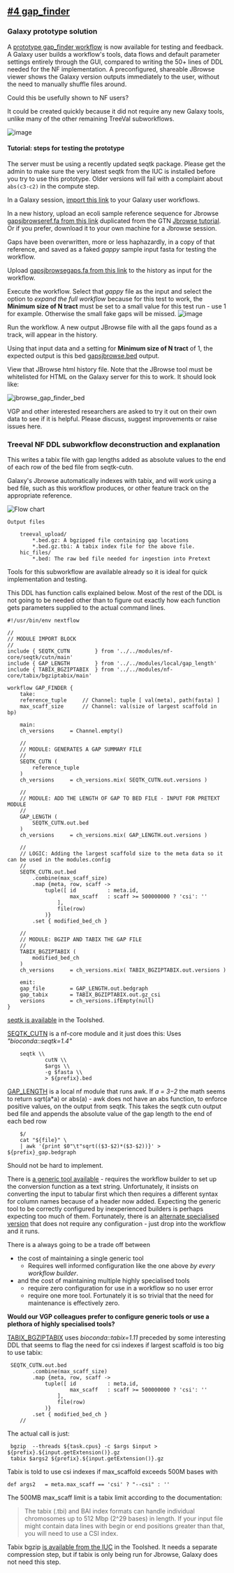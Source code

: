## [#4 gap_finder](https://github.com/sanger-tol/treeval/blob/dev/subworkflows/local/gap_finder.nf)

### Galaxy prototype solution

A [prototype gap_finder workflow](https://github.com/fubar2/treeval_gal/blob/main/gap_finder/Galaxy-Workflow-gap_finder_vgp_0.ga) is now available for testing and feedback. 
A Galaxy user builds a workflow's tools, data flows and default parameter settings entirely through the GUI, compared to writing the 50+ lines of DDL needed for the NF implementation. 
A preconfigured, shareable JBrowse viewer shows the Galaxy version outputs immediately to the user, without the need to manually shuffle files around.

Could this be usefully shown to NF users?

It could be created quickly because it did not require any new Galaxy tools, unlike many of the other remaining TreeVal subworkflows.

![image](https://github.com/fubar2/treeval_gal/blob/main/gap_finder/treevalgal_gap_finder_wf.png)

#### Tutorial: steps for testing the prototype

The server must be using a recently updated seqtk package. Please get the admin to make sure the very latest seqtk from the IUC is installed before you try to use this prototype.
Older versions will fail with a complaint about `abs(c3-c2)` in the compute step.

In a Galaxy session, [import this link](https://github.com/fubar2/treeval_gal/raw/main/gap_finder/Galaxy-Workflow-gap_finder_vgp_0.ga) to your Galaxy user workflows. 

In a new history, upload an ecoli sample reference sequence for Jbrowse [gapsjbrowseref.fa from this link](https://github.com/fubar2/treeval_gal/raw/main/gap_finder/gapsjbrowseref.fa) duplicated from the GTN [Jbrowse tutorial](https://training.galaxyproject.org/training-material/topics/visualisation/tutorials/jbrowse/tutorial.html). Or if you prefer, download it to your own machine for a Jbrowse session. 

Gaps have been overwritten, more or less haphazardly, in a copy of that reference, and saved as a faked *gappy* sample input fasta for testing the workflow. 

Upload [gapsjbrowsegaps.fa from this link](https://github.com/fubar2/treeval_gal/raw/main/gap_finder/gapsjbrowsegaps.fa) to the history as input for the workflow.

Execute the workflow. Select that *gappy* file as the input and select the option to *expand the full workflow* because for this test to work,
the **Minimum size of N tract** must be set to a small value for this test run - use 1 for example. Otherwise the small fake gaps will be missed.
![image](https://github.com/fubar2/treeval_gal/assets/6016266/3a633765-c8b1-46c9-8278-789ddf6cb9bc)


Run the workflow. A new output JBrowse file with all the gaps found as a track, will appear in the history.

Using that input data and a setting for **Minimum size of N tract** of 1, the expected output is this bed [gapsjbrowse.bed](https://github.com/fubar2/treeval_gal/raw/main/gap_finder/gapsjbrowse.bed) output. 

View that JBrowse html history file. Note that the JBrowse tool must be whitelisted for HTML on the Galaxy server for this to work.
It should look like:

![jbrowse_gap_finder_bed](https://github.com/fubar2/treeval_gal/assets/6016266/41b3675d-9634-4087-bfc1-97e076cae409)

VGP and other interested researchers are asked to try it out on their own data to see if it is helpful. 
Please discuss, suggest improvements or raise issues here.

### Treeval NF DDL subworkflow deconstruction and explanation

This writes a tabix file with gap lengths added as absolute values to the end of each row of the bed file from seqtk-cutn.

Galaxy's Jbrowse automatically indexes with tabix, and will work using a bed file, such as this workflow produces, or other feature track on the appropriate reference.

![Flow chart](https://raw.githubusercontent.com/sanger-tol/treeval/dev/docs/images/v1-1-0/treeval_1_1_0_gap_finder.png)

```
Output files

    treeval_upload/
        *.bed.gz: A bgzipped file containing gap locations
        *.bed.gz.tbi: A tabix index file for the above file.
    hic_files/
        *.bed: The raw bed file needed for ingestion into Pretext
```

Tools for this subworkflow are available already so it is ideal for quick implementation and testing.

This DDL has function calls explained below.
Most of the rest of the DDL is not going to be needed other than to
figure out exactly how each function gets parameters supplied to the actual command lines.

```
#!/usr/bin/env nextflow

//
// MODULE IMPORT BLOCK
//
include { SEQTK_CUTN        } from '../../modules/nf-core/seqtk/cutn/main'
include { GAP_LENGTH        } from '../../modules/local/gap_length'
include { TABIX_BGZIPTABIX  } from '../../modules/nf-core/tabix/bgziptabix/main'

workflow GAP_FINDER {
    take:
    reference_tuple     // Channel: tuple [ val(meta), path(fasta) ]
    max_scaff_size      // Channel: val(size of largest scaffold in bp)

    main:
    ch_versions     = Channel.empty()

    //
    // MODULE: GENERATES A GAP SUMMARY FILE
    //
    SEQTK_CUTN (
        reference_tuple
    )
    ch_versions     = ch_versions.mix( SEQTK_CUTN.out.versions )

    //
    // MODULE: ADD THE LENGTH OF GAP TO BED FILE - INPUT FOR PRETEXT MODULE
    //
    GAP_LENGTH (
        SEQTK_CUTN.out.bed
    )
    ch_versions     = ch_versions.mix( GAP_LENGTH.out.versions )

    //
    // LOGIC: Adding the largest scaffold size to the meta data so it can be used in the modules.config
    //
    SEQTK_CUTN.out.bed
        .combine(max_scaff_size)
        .map {meta, row, scaff ->
            tuple([ id          : meta.id,
                    max_scaff   : scaff >= 500000000 ? 'csi': ''
                ],
                file(row)
            )}
        .set { modified_bed_ch }

    //
    // MODULE: BGZIP AND TABIX THE GAP FILE
    //
    TABIX_BGZIPTABIX (
        modified_bed_ch
    )
    ch_versions     = ch_versions.mix( TABIX_BGZIPTABIX.out.versions )

    emit:
    gap_file        = GAP_LENGTH.out.bedgraph
    gap_tabix       = TABIX_BGZIPTABIX.out.gz_csi
    versions        = ch_versions.ifEmpty(null)
}
```


[seqtk is available](https://toolshed.g2.bx.psu.edu/view/iuc/seqtk/3da72230c066) in the Toolshed.

[SEQTK_CUTN](https://github.com/sanger-tol/treeval/blob/dev/modules/nf-core/seqtk/cutn/main.nf) is a nf-core module and it just does this:
Uses *"bioconda::seqtk=1.4"*

```
    seqtk \\
            cutN \\
            $args \\
            -g $fasta \\
            > ${prefix}.bed
```


[GAP_LENGTH](https://github.com/sanger-tol/treeval/blob/dev/modules/local/gap_length.nf) is a local nf module that runs awk. If _a = $3-$2_ the math seems to return sqrt(a*a) or abs(a) - awk does not have an abs function, to enforce positive values, on the output from seqtk. This takes the seqtk cutn output bed file and appends the absolute value of the gap length to the end of each bed row

```
    $/
    cat "${file}" \
    | awk '{print $0"\t"sqrt(($3-$2)*($3-$2))}' > ${prefix}_gap.bedgraph
```

Should not be hard to implement.

There is [a generic tool available](https://usegalaxy.eu/root?tool_id=toolshed.g2.bx.psu.edu/repos/devteam/column_maker/Add_a_column1/2.0) - requires the workflow builder to set up the conversion function as a text string. Unfortunately, it insists on converting the input to tabular first which then requires a different syntax for column names because of a header now added. Expecting the generic tool to be correctly configured by inexperienced builders is perhaps expecting too much of them. Fortunately, there is an [alternate specialised version](https://toolshed.g2.bx.psu.edu/view/fubar2/abslen_bed/551c076a635c) that does not require any configuration - just drop into the workflow and it runs.

There is a always going to be a trade off between
* the cost of maintaining a single generic tool
  * Requires well informed configuration like the one above *by every workflow builder*.
* and the cost of maintaining multiple highly specialised tools
  * require zero configuration for use in a workflow so no user error
  * require one more tool. Fortunately it is so trivial that the need for maintenance is effectively zero.

**Would our VGP colleagues prefer to configure generic tools or use a plethora of highly specialised tools?**

[TABIX_BGZIPTABIX](https://github.com/sanger-tol/treeval/blob/dev/subworkflows/local/gap_finder.nf) uses *bioconda::tabix=1.11* preceded by
some interesting DDL that seems to flag the need for csi indexes if largest scaffold is too big to use tabix:

```
 SEQTK_CUTN.out.bed
        .combine(max_scaff_size)
        .map {meta, row, scaff ->
            tuple([ id          : meta.id,
                    max_scaff   : scaff >= 500000000 ? 'csi': ''
                ],
                file(row)
            )}
        .set { modified_bed_ch }
    //
```
The actual call is just:

```
 bgzip  --threads ${task.cpus} -c $args $input > ${prefix}.${input.getExtension()}.gz
 tabix $args2 ${prefix}.${input.getExtension()}.gz
```
Tabix is told to use csi indexes if max_scaffold exceeds 500M bases with
```
def args2   = meta.max_scaff == 'csi' ? "--csi" : ''
```

The 500MB max_scaff limit is a tabix limit according to the documentation:

>The tabix (.tbi) and BAI index formats can handle individual chromosomes up to 512 Mbp (2^29 bases) in length. If your input file might contain data lines with begin or end positions greater than that, you will need to use a CSI index.

Tabix bgzip [is available from the IUC](https://toolshed.g2.bx.psu.edu/repository/browse_repositories?f-free-text-search=tabix&sort=name&operation=view_or_manage_repository&id=84a670226cfe30f4) in the Toolshed. It needs a separate compression step, but if tabix is only being run for Jbrowse, Galaxy does not need this step.
